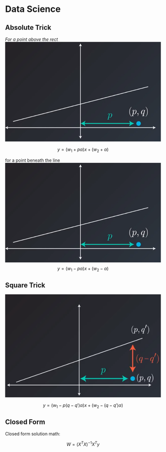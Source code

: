 #  Data Science

## Absolute Trick
*For a point above the rect*
![enter image description here](https://github.com/steelcolosus/udacity-datascience/blob/master/images/below.png?raw=true)

$$
y = (w_1 + p\alpha)x + (w_2 + \alpha)
$$

for a point beneath the line
![Beneath](https://github.com/steelcolosus/udacity-datascience/blob/master/images/below.png?raw=true)
$$
y = (w_1 - p\alpha)x + (w_2 - \alpha)
$$

## Square Trick


![Beneath](https://github.com/steelcolosus/udacity-datascience/blob/master/images/squaretrick.png?raw=true)

$$
y = (w_1 - p(q-q')\alpha)x + (w_2 - (q-q')\alpha)
$$

## Closed  Form

Closed form solution math:  

$$W=(X^T X)^{-1} X^Ty$$

<!--stackedit_data:
eyJoaXN0b3J5IjpbLTYxMDA5NjU3MSwtMTM0ODA5Njc2OCwxOD
Y5NTI3MTUzLC02OTQwMTUxNjUsMTE2NzQ3MTQyMSwxODI1MTc5
OTczLC0xOTg0NTcyMjAxXX0=
-->